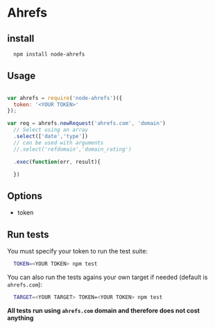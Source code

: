 # Ahrefs


## install

```bash
  npm install node-ahrefs
```


## Usage

```javascript

var ahrefs = require('node-ahrefs')({
  token: '<YOUR TOKEN>'
});

var req = ahrefs.newRequest('ahrefs.com', 'domain')
  // Select using an array
  .select(['date','type'])
  // can be used with arguments
  //.select('refdomain','domain_rating')

  .exec(function(err, result){

  })

```

## Options

- token


## Run tests

You must specify your token to run the test suite:

```bash
  TOKEN=<YOUR TOKEN> npm test
```

You can also run the tests agains your own target if needed (default is `ahrefs.com`):
```bash
  TARGET=<YOUR TARGET> TOKEN=<YOUR TOKEN> npm test
```

**All tests run using `ahrefs.com` domain and therefore does not cost anything**
